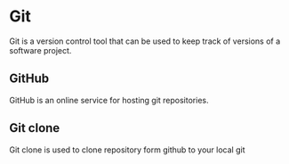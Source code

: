 # Git

Git is a version control tool that can be used to keep track of versions of a software project.

## GitHub

GitHub is an online service for hosting git repositories.

## Git clone

Git clone is used to clone repository form github to your local git